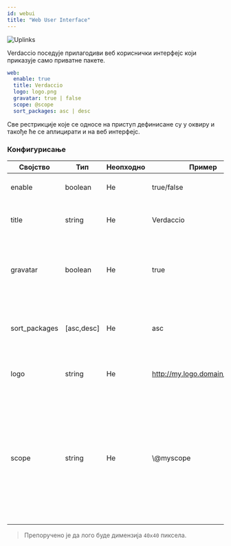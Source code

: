 ```yaml
---
id: webui
title: "Web User Interface"
---
```

![Uplinks](https://user-images.githubusercontent.com/558752/52916111-fa4ba980-32db-11e9-8a64-f4e06eb920b3.png)

Verdaccio поседује прилагодиви веб кориснички интерфејс који приказује само приватне пакете.

```yaml
web:
  enable: true
  title: Verdaccio
  logo: logo.png
  gravatar: true | false
  scope: @scope
  sort_packages: asc | desc
```

Све рестрикције које се односе на приступ дефинисане су у оквиру  и такође ће се аплицирати и на веб интерфејс.</p> 

### Конфигурисање

| Својство      | Тип        | Неопходно | Пример                         | Подршка  | Опис                                                                                                                                              |
| ------------- | ---------- | --------- | ------------------------------ | -------- | ------------------------------------------------------------------------------------------------------------------------------------------------- |
| enable        | boolean    | Не        | true/false                     | all      | дозвољава приказ веб интерфејса                                                                                                                   |
| title         | string     | Не        | Verdaccio                      | all      | Опис наслова HTML заглавља                                                                                                                        |
| gravatar      | boolean    | Не        | true                           | `>v4` | Gravatar-и ће бити генерисани у позадини, ако је ово својство омогућено                                                                           |
| sort_packages | [asc,desc] | Не        | asc                            | `>v4` | По правилу, приватни пакети су сортирани по растућем редоследу                                                                                    |
| logo          | string     | Не        | http://my.logo.domain/logo.png | all      | URI где се лого налази (лого за header)                                                                                                           |
| scope         | string     | Не        | \\@myscope                   | all      | Ако користите регистри за specific module scope, прецизирајте тај scope како бисте подесили webui instructions header (note: escape @ with \\@) |

> Препоручено је да лого буде димензија `40x40` пиксела.